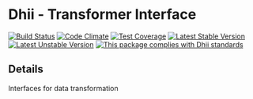 # Dhii - Transformer Interface

[![Build Status](https://travis-ci.org/Dhii/transformer-interface.svg?branch=develop)](https://travis-ci.org/Dhii/transformer-interface)
[![Code Climate](https://codeclimate.com/github/Dhii/transformer-interface/badges/gpa.svg)](https://codeclimate.com/github/Dhii/transformer-interface)
[![Test Coverage](https://codeclimate.com/github/Dhii/transformer-interface/badges/coverage.svg)](https://codeclimate.com/github/Dhii/transformer-interface/coverage)
[![Latest Stable Version](https://poser.pugx.org/dhii/transformer-interface/version)](https://packagist.org/packages/dhii/transformer-interface)
[![Latest Unstable Version](https://poser.pugx.org/dhii/transformer-interface/v/unstable)](https://packagist.org/packages/dhii/transformer-interface)
[![This package complies with Dhii standards](https://img.shields.io/badge/Dhii-Compliant-green.svg?style=flat-square)][Dhii]

## Details
Interfaces for data transformation

[Dhii]: https://github.com/Dhii/dhii
